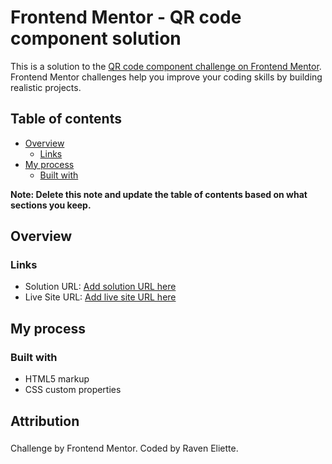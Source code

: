 # Frontend Mentor - QR code component solution

This is a solution to the [QR code component challenge on Frontend Mentor](https://www.frontendmentor.io/challenges/qr-code-component-iux_sIO_H). Frontend Mentor challenges help you improve your coding skills by building realistic projects. 

## Table of contents

- [Overview](#overview)
  - [Links](#links)
- [My process](#my-process)
  - [Built with](#built-with)

**Note: Delete this note and update the table of contents based on what sections you keep.**

## Overview

### Links

- Solution URL: [Add solution URL here](https://www.frontendmentor.io/solutions/qr-code-component-aprGFEx4c)
- Live Site URL: [Add live site URL here](https://quizzical-bose-5b68a1.netlify.app)

## My process

### Built with

- HTML5 markup
- CSS custom properties

## Attribution

### 

Challenge by Frontend Mentor. Coded by Raven Eliette.
